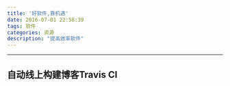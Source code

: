 ```yaml
---
title: '好软件,靠机遇'
date: 2016-07-01 22:58:39
tags: 软件
categories: 资源
description: "提高效率软件"
---
```

-------------------------------
## 自动线上构建博客Travis CI
